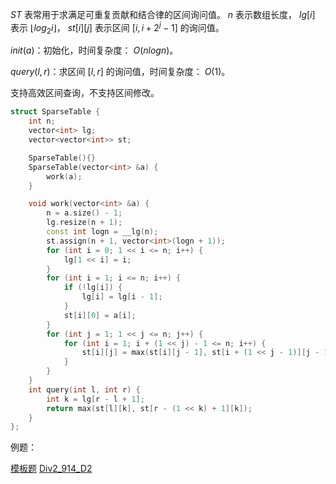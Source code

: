 $ST$ 表常用于求满足可重复贡献和结合律的区间询问值。 $n$ 表示数组长度， $lg[i]$ 表示 $\lfloor log_2i\rfloor$， $st[i][j]$ 表示区间 $[i, i+2^j-1]$ 的询问值。

$init(a)$：初始化，时间复杂度： $O(nlogn)$。

$query(l,r)$：求区间 $[l,r]$ 的询问值，时间复杂度： $O(1)$。

支持高效区间查询，不支持区间修改。

```C++
struct SparseTable {
    int n;
    vector<int> lg;
    vector<vector<int>> st;

    SparseTable(){}
    SparseTable(vector<int> &a) { 
        work(a); 
    }

    void work(vector<int> &a) {
        n = a.size() - 1;
        lg.resize(n + 1);
        const int logn = __lg(n);
        st.assign(n + 1, vector<int>(logn + 1));
        for (int i = 0; 1 << i <= n; i++) {
            lg[1 << i] = i;
        }
        for (int i = 1; i <= n; i++) {
            if (!lg[i]) {
                lg[i] = lg[i - 1];
            }
            st[i][0] = a[i];
        }
        for (int j = 1; 1 << j <= n; j++) {
            for (int i = 1; i + (1 << j) - 1 <= n; i++) {
                st[i][j] = max(st[i][j - 1], st[i + (1 << j - 1)][j - 1]);
            }
        }
    }
    int query(int l, int r) {
        int k = lg[r - l + 1];
        return max(st[l][k], st[r - (1 << k) + 1][k]);
    }
};
```

例题：

[模板题](https://www.luogu.com.cn/problem/P3865)
[Div2_914_D2](https://codeforces.com/contest/1904/problem/D2)

